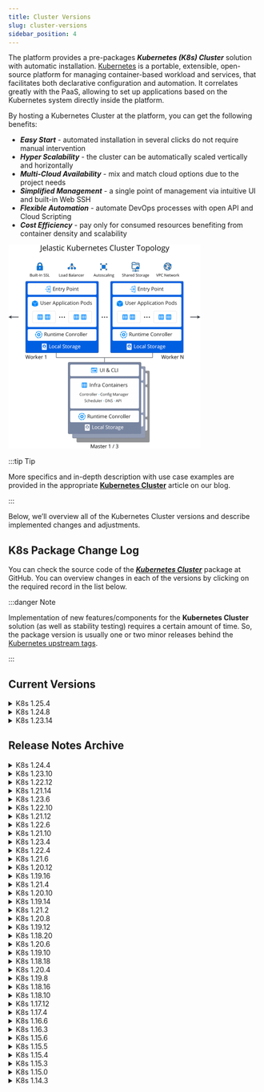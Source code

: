 ```yaml
---
title: Cluster Versions
slug: cluster-versions
sidebar_position: 4
---
```


<!-- ## Kubernetes Cluster: Versions & Change Logs -->

The platform provides a pre-packages **_Kubernetes (K8s) Cluster_** solution with automatic installation. [Kubernetes](https://kubernetes.io/docs/concepts/overview/) is a portable, extensible, open-source platform for managing container-based workload and services, that facilitates both declarative configuration and automation. It correlates greatly with the PaaS, allowing to set up applications based on the Kubernetes system directly inside the platform.

By hosting a Kubernetes Cluster at the platform, you can get the following benefits:

- **_Easy Start_** - automated installation in several clicks do not require manual intervention
- **_Hyper Scalability_** - the cluster can be automatically scaled vertically and horizontally
- **_Multi-Cloud Availability_** - mix and match cloud options due to the project needs
- **_Simplified Management_** - a single point of management via intuitive UI and built-in Web SSH
- **_Flexible Automation_** - automate DevOps processes with open API and Cloud Scripting
- **_Cost Efficiency_** - pay only for consumed resources benefiting from container density and scalability

<div style={{
    display:'flex',
    justifyContent: 'center',
    margin: '0 0 1rem 0'
}}>

![Locale Dropdown](./img/ClusterVersions/01-kubernetes-cluster-topology.png)

</div>

:::tip Tip

More specifics and in-depth description with use case examples are provided in the appropriate **[Kubernetes Cluster](https://cloudmydc.com/)** article on our blog.

:::

Below, we’ll overview all of the Kubernetes Cluster versions and describe implemented changes and adjustments.

## K8s Package Change Log

You can check the source code of the **_[Kubernetes Cluster](https://github.com/jelastic-jps/kubernetes)_** package at GitHub. You can overview changes in each of the versions by clicking on the required record in the list below.

:::danger Note

Implementation of new features/components for the **Kubernetes Cluster** solution (as well as stability testing) requires a certain amount of time. So, the package version is usually one or two minor releases behind the [Kubernetes upstream tags](https://github.com/kubernetes/kubernetes/tags).

:::

## Current Versions

<details>
  <summary>K8s 1.25.4</summary>
  

- added ***1.25.4*** version for the new Kubernetes cluster installations
- renewed the ***Jaeger Tracing Tools*** implementation (updated version, operator provisioning, dependencies) due to API changes
- updated the **Kubernetes cluster components**:
   - ingress-nginx 1.5.1
   - k9s 0.26.7
   - metallb 0.13.7
   - kubernetes-dashboard 2.7.0
   - metrics-server 0.6.2
   - cert-manager 1.10.1
   - cert-manager-nginx 4.4.0
- fixed the Stern component installation after its upstream repository relocation
- temporarily disabled the Rancher management tool installation due to the incompatibility with the current 1.25.x Kubernetes version
- fixed the connection problem after the GitLab Integration add-on installation
- switched to Custom Resource Definition (CRD), improved compatibility and configuration migration for MetalLB; fixed the problem with the domain appliance via the Certificate Manager add-on

</details>

<details>
  <summary>K8s 1.24.8</summary>

- added 1.24.8 version for the new Kubernetes cluster installations
- fixed the Stern component installation after its upstream repository relocation
- fixed the connection problem after the GitLab Integration add-on installation
- switched to Custom Resource Definition (CRD), improved compatibility and configuration migration for MetalLB; fixed the problem with the domain appliance via the Certificate Manager add-on

</details>

<details>
  <summary>K8s 1.23.14</summary>

- added ***1.23.14*** version for the new Kubernetes cluster installations
- fixed the Stearn component installation after its upstream repository relocation
- fixed the problem with domain appliance via the Certificate Manager add-on

</details>

## Release Notes Archive


<details>
  <summary>
K8s 1.24.4
  </summary>

- added ***1.24.4*** version for the new Kubernetes cluster installations
- updated the **Kubernetes cluster components**:
   - ingress-nginx 1.3.0
   - helm 3.9.4
   - k9s 0.26.3
   - metallb 0.13.4
   - kubernetes-dashboard 2.6.1

</details>

<details>
  <summary>
K8s 1.23.10
  </summary>

- added ***1.23.10*** version for the new Kubernetes cluster installations

</details>

<details>
  <summary>
K8s 1.22.12
  </summary>

- added ***1.22.12*** version for the new Kubernetes cluster installations
- updated the OpenLiberty operator to 0.8.2

</details>

<details>
  <summary>
K8s 1.21.14
  </summary>

- added ***1.21.14*** version for the new Kubernetes cluster installations

</details>


<details>
  <summary>
K8s 1.23.6
  </summary>

- added ***1.23.6*** version for the new Kubernetes cluster installations
- **bug fixes:**
  - fixed an unhandled error when configuring the GitLab Integration add-on a second time for the same server
  - implemented an active refresh for the environments list in the GitLab Integration add-on to provide accurate results
  - fixed an error when removing GitLab Integration with the already deleted environment

</details>

<details>
  <summary>
K8s 1.22.10
  </summary>

- added ***1.22.10*** version for the new Kubernetes cluster installations
- updated the automounter package suite version - *autofs 5.1.8*

</details>

<details>
  <summary>
K8s 1.21.12
  </summary>

- added ***1.21.12*** version for the new Kubernetes cluster installations
- updated the automounter package suite version - *autofs 5.1.8*
- fixed an issue with missing credentials for the Rancher management tool in the after-installation pop-up and email

</details>

<details>
  <summary>
K8s 1.22.6
  </summary>

- added ***1.22.6*** version for the new Kubernetes cluster installations
- added SSL endpoint support for the Traefik ingress controller
- added support for the latest versions of the Open Liberty Operator
- updated the **Kubernetes cluster components**:
   - ingress-nginx 1.1.1
   - ingress-haproxy 1.6.9
   - k9s 0.25.18
- **bug fixes**:
   - fixed the k8sm-config failure due to missing ClusterStatus data in the kubeadm ConfigMap
   - disabled the possibility to enable a stateful scaling mode for the Kubernetes nodes
   - fixed an error during the Rancher add-on installation
   - fixed an error during the GitLab integration with the Kubernetes Cluster

</details>

<details>
  <summary>
K8s 1.21.10
  </summary>

- added ***1.21.10*** version for the new Kubernetes cluster installations
- fixed an error during the GitLab integration with the Kubernetes Cluster

</details>

<details>
  <summary>
K8s 1.23.4
  </summary>

- added ***1.23.4*** version for the new Kubernetes cluster installations
- updated the **Kubernetes cluster components**:
   - *metrics-server 0.6.1*
   - *kubernetes-dashboard 2.5.1*
   - *metallb-controller 0.12.1*
   - *helm 3.7.2*
   - *cert-manager 1.7.1*
   - *cert-manager-nginx 4.0.18*
   - *ingress-nginx 1.1.2*
- **bug fixes**:
   - fixed an error during the Rancher add-on installation
   - fixed an error during the GitLab integration with the Kubernetes Cluster

</details>

<details>
  <summary>
K8s 1.22.4
  </summary>

- added ***1.22.4*** version for the new Kubernetes cluster installations
- implemented ***IngressClass*** API support and updated ingress resources to switch from the deprecated cluster API
- updated Jaeger operator to the 1.27 version, which operates with the new IngressClass API
- updated the **Kubernetes cluster components**:
- k9s 1.25.6
- ingress-nginx 1.1.0
- metrics-server 0.5.2
- helm 3.6.3
- cert-manager 1.5.4
- ingress-nginx-cert 4.0.11
- adjusted texts in the Kubernetes installation and success windows
- added the redeploy.conf file to the favorites shortcuts in file manager (similar to other certified templates)
- temporarily switched to the “hello-world” deployment instead of “openliberty-operator”, which is not compatible with the Kubernetes 1.22+ versions yet
- temporarily disabled the Rancher management tool installation as it is not compatible with the Kubernetes 1.22+ versions yet
- **bug fixes**:
   - fixed unhandled error when trying to install the Cluster Configuration > Storage add-on with insufficient account quotas
   - fixed typo in the Kubernetes Cluster application manifest
   - adjusted initial Grafana configurations to automatically assign platform default dashboard
   - fixed the DockerHub Registry Credentials add-on, updated RBAC and the registry-creds controller version
   - fixed the k8sm-config failure due to missing ClusterStatus data in the kubeadm ConfigMap

</details>

<details>
  <summary>
K8s 1.21.6
  </summary>

- added ***1.21.6*** version for the new Kubernetes cluster installations
- updated the **Kubernetes cluster components**:
   - *ingress-haproxy 1.6.7*
   - *ingress-nginx 0.49.3*
   - *metrics-server 0.5.1*
   - *hello-kubernetes 1.10.1*
   - *metallb 0.11.0*
   - *kubernetes-dashboard 2.4.0*
- adjusted texts in the Kubernetes installation and success windows
- **bug fixes**:
   - fixed unhandled error when trying to install the Cluster Configuration > Storage add-on with insufficient account quotas
   - fixed typo in the Kubernetes Cluster application manifest
   - adjusted initial Grafana configurations to automatically assign platform default dashboard
   - fixed the DockerHub Registry Credentials add-on, updated RBAC and the registry-creds controller version

</details>

<details>
  <summary>
K8s 1.20.12
  </summary>

- added ***1.20.12*** version for the new Kubernetes cluster installations
- adjusted texts in the Kubernetes installation and success windows
- **bug fixes**:
   - fixed unhandled error when trying to install the Cluster Configuration > Storage add-on with insufficient account quotas
   - fixed typo in the Kubernetes Cluster application manifest
   - adjusted initial Grafana configurations to automatically assign platform default dashboard
   - fixed the DockerHub Registry Credentials add-on, updated RBAC and the registry-creds controller version

</details>

<details>
  <summary>
K8s 1.19.16
  </summary>

- added ***1.19.16*** version for the new Kubernetes cluster installations
- adjusted texts in the Kubernetes installation and success windows
- **bug fixes**:
   - fixed unhandled error when trying to install the Cluster Configuration > Storage add-on with insufficient account quotas
   - fixed typo in the Kubernetes Cluster application manifest
   - adjusted initial Grafana configurations to automatically assign platform default dashboard
   - fixed the DockerHub Registry Credentials add-on, updated RBAC and the registry-creds controller version

</details>

<details>
  <summary>
K8s 1.21.4
  </summary>

- added ***1.21.4*** version for the new Kubernetes cluster installations
- added the CoreDNS component check to the cluster status

</details>

<details>
  <summary>
K8s 1.20.10
  </summary>

- added ***1.20.10*** version for the new Kubernetes cluster installations
- renamed the k8dash utility to skooner (note that some metrics in the skooner dashboard don’t work with the HAProxy ingress controller)
- explicitly changed the NGINX ingress chart to the 3.x version due to incompatibility of the 4.x versions with the cert-manager ingress controller
- **bug fixes**:
   - fixed an error witzh the Kubernetes cluster installation failure when created with NGINX ingress controller
   - fixed an error when trying to connect Kubernetes cluster to the GitLab server that already has integration with another cluster
   - removed popeye as a separate tool as it is already a part of the k9s utility

</details>

<details>
  <summary>
K8s 1.19.14
  </summary>

- added ***1.19.14*** version for the new Kubernetes cluster installations
- renamed the k8dash utility to skooner (note that some metrics in the skooner dashboard don’t work with the HAProxy ingress controller)
- explicitly changed the NGINX ingress chart to the 3.x version due to incompatibility of the 4.x versions with the cert-manager ingress controller
- **bug fixes**:
   - fixed an error with the Kubernetes cluster installation failure when created with NGINX ingress controller
   - fixed an error when trying to connect Kubernetes cluster to the GitLab server that already has integration with another cluster
   - removed popeye as a separate tool as it is already a part of the k9s utility
   - fixed an ingress check failure that can sometimes occur during the upgrade to an intermediate 1.19.x version

</details>

<details>
  <summary>
K8s 1.21.2
  </summary>

- added 1.21.2 version for the new Kubernetes cluster installations
- updated Traefik ingress controller to the 2.4.x version
   - due to a new architecture, old Traefik 1.x versions will be completely removed during Kubernetes cluster upgrades
   - during Traefik upgrade to 2.x, the upgrade script will automatically update all standard ingress resources, however any custom ones should be checked and adjusted (if needed)
   - **[Custom Resource Definition](https://kubernetes.io/docs/concepts/extend-kubernetes/api-extension/custom-resources/)** (CRD) for an IngressRoute type was added in Traefik 2.x (in addition to the standard [Kubernetes Ingress](https://doc.traefik.io/traefik/providers/kubernetes-ingress/))
- updated the Kubernetes cluster components:
   - *metallb-controller 0.10.2*
   - *kubernetes-dashboard 2.3.1*
   - *ingress-nginx 0.48.1*
   - *metrics-server 0.5.0*
   - *ingress-haproxy 1.6.6*
   - *k9s 0.24.15*
   - *kubectx 0.9.4*
- renamed the k8dash utility to skooner (note that some metrics in the skooner dashboard don’t work with the HAProxy ingress controller)
- actualized cluster metrics in the default Grafana dashboard
- explicitly changed the NGINX ingress chart to the 3.x version due to incompatibility of the 4.x versions with the cert-manager ingress controller
- **bug fixes**:
   - fixed an error with the Kubernetes cluster installation failure when created with NGINX ingress controller
   - fixed an error when trying to connect Kubernetes cluster to the GitLab server that already has integration with another cluster
   - removed popeye as a separate tool as it is already a part of the k9s utility
   
</details>

<details>
  <summary>
K8s 1.20.8
  </summary>

- added ***1.20.8*** version for the new Kubernetes cluster installations
- ceased automatic ***runner-gitlab*** deployment due to discontinued support of the *[GitLab Managed Apps](https://docs.gitlab.com/ee/update/deprecations.html)* feature
- actualized cluster metrics in the default Grafana dashboard

</details>

<details>
  <summary>
K8s 1.19.12
  </summary>

- added 1.19.12 version for the new Kubernetes cluster installations
- ceased automatic runner-gitlab deployment due to discontinued support of the *[GitLab Managed Apps](https://docs.gitlab.com/ee/update/deprecations.html)* feature
- actualized cluster metrics in the default Grafana dashboard

</details>

<details>
  <summary>
K8s 1.18.20
  </summary>

- added ***1.18.20*** version for the new Kubernetes cluster installations
- ceased automatic ***runner-gitlab*** deployment due to discontinued support of the *[GitLab Managed Apps](https://docs.gitlab.com/ee/update/deprecations.html)* feature
- actualized cluster metrics in the default Grafana dashboard

</details>

<details>
  <summary>K8s 1.20.6</summary>

- added ***Upgrade to 1.20.6*** for the existing Kubernetes clusters
- renamed the [legacy “master” term](https://kubernetes.io/docs/reference/glossary/?all=true#term-master) to “control plane” in parameters, actions, logs, etc. (this change is applied on the <u>new installations</u> only)
- restored GitLab integration for Kubernetes Clusters 1.20+ (i.e. after the runtime change)
- updated the **Kubernetes cluster components**:
   - *hello-kubernetes 1.10*
   - *ingress-nginx 0.46.0*
   - *ingress-haproxy 1.6.1*
   - *helm 3.5.4*
   - *cert-manager 1.3.1*
   - *metrics-server 0.4.4*
   - *open-liberty 0.7.1*
   - *k9s 0.24.10*
   - *popeye 0.9.1*
- added checkup for the admission-service readiness before importing ingresses
- improved the **cluster upgrade procedure**:
   - adjusted upgrade flow to skip the unknown (not found) components and the corresponding dependencies
   - updated obsolete annotations on worker nodes when upgrading to 1.20.x from the presiding versions (due to runtime change)
- implemented error handling for the overlapping root ingress issue when trying to install the ***Rancher*** management tool on top of the existing non-default application
- **bug fixes**:
   - fixed an error during the default Open Liberty example application deployment on the installations with the HAProxy ingress controller
   - fixed an error with DockerHub secret being removed when re-adding credentials via the DockerHub Credentials add-on
   - fixed an error when configuring GitLab integration via the appropriate Kubernetes add-on

</details>

<details>
  <summary>K8s 1.19.10</summary>

- implemented error handling for the overlapping root ingress issue when trying to install the ***Rancher*** management tool on top of the existing non-default application
- added checkup for the admission-service readiness before importing ingresses
- improved the **cluster upgrade procedure**:
   - adjusted upgrade flow to skip the unknown (not found) components and the corresponding dependencies
   - updated obsolete annotations on worker nodes when upgrading to 1.20.x from the presiding versions (due to runtime change)
   - the kubeadm bootstrap config should not be preserved during the redeploy, ensuring that only up-to-date images are pulled
- **bug fixes**:
   - fixed an error during the default Open Liberty example application deployment on the installations with the HAProxy ingress controller
   - missing info on the Jaeger and Monitoring Tools credentials after the appropriate add-on re-installation
   - old Jaeger and Monitoring Tools credentials are displayed in the pop-up after the appropriate add-on re-installation
   - fixed an error during the Kubernetes cluster upgrade from 1.18.10 to 1.20.6
   - replaced the deprecated nfs-client-provisioner API with the nfs-subdir-external-provisioner alternative
   - fixed an error with DockerHub secret being removed when re-adding credentials via the DockerHub Credentials add-on
   - fixed an error when configuring GitLab integration via the appropriate Kubernetes add-on

</details>

<details>
  <summary>K8s 1.18.18</summary>

- implemented error handling for the overlapping root ingress issue when trying to install the ***Rancher*** management tool on top of the existing non-default application
- added checkup for the admission-service readiness before importing ingresses
- improved the **cluster upgrade procedure**:
   - adjusted upgrade flow to skip the unknown (not found) components and the corresponding dependencies
   - implemented automatic switching to the default namespace before the cluster upgrade
   - updated obsolete annotations on worker nodes when upgrading to 1.20.x from the presiding versions (due to runtime change)
- bug fixes:
   - HTTP auto-redirect should be disabled for the Kubernetes nodes in the Extra layers
   - fixed an error when configuring GitLab integration via the appropriate Kubernetes add-on

</details>

<details>
  <summary>K8s 1.20.4</summary>

- added ***Upgrade to 1.20.4*** for the existing Kubernetes clusters
- added Kubernetes version selector (three latest versions in the descending order) to the installation window
- switched to the ***containerd*** runtime, adjusted the appropriate configurations and the upgrade procedure
- integrated the ***[Rancher](https://www.rancher.com/)*** management tool for Kubernetes cluster
- updated the **Kubernetes cluster components**:
   - *kubernetes-dashboard 2.2.0*
   - *helm 3.5.3*
   - *k9s 0.24.7*
   - *metrics-server 0.4.2*
   - *weave 2.8.1*
   - *autofs 5.1.6*
- HAProxy ingress-resources and ingress-controller 1.5.1
- NGINX ingress-controller 0.44
- updated Jaeger monitoring tools version, its CRD, ingress, and hotrod app configs
- improved the default firewall rules appliance during the cluster creation to avoid incorrect restrictions
- added ***GlusterFS*** support for the Shared Storage in Kubernetes cluster
- added possibility to integrate Shared Storage into Kubernetes cluster topology after the initial installation - just add it via the dedicated add-on
- implemented an ability to add worker nodes on different layers
- improved the **cluster upgrade procedure**:
   - added checks for the nodes' state verification
   - preserved user-defined credentials from the $HOME/.kube/config
   - implemented automatic switching to the default namespace before the cluster upgrade
   - optimized configs to remove deprecated Kubelet options from ConfigMap
   - the kubeadm bootstrap config should not be preserved during the redeploy, ensuring that only up-to-date images are pulled
   - removed obsolete “dockershim” annotations for master nodes in cluster
- implemented add-on for the DockerHub credentials management (to bypass anonymous DockerHub user limitations)
- removed add-ons incompatible with the current Kubernetes cluster version
- moved Kubernetes cluster production components to AWS to eliminate pool limit
- moved Kubernetes artifacts to AWS for better availability
- improved redeploy procedure for Kubernetes cluster to keep data defined in the redeploy.conf file
- moved the deprecated fail-swap-on flag from the sysconfig/kubelet file to the /var/lib/kubelet/config.yaml config
- improved texts on the cluster upgrade pop-up notifications
- added Apache 2.0 License to the project
- **bug fixes**:
   - restricted Kubernetes cluster migration between regions (as it breaks cluster operability)
   - fixed an error with an invalid/missing admin token for the complex cluster topologies
   - fixed an error with public IPs not being adjusted in metallb-config after worker nodes scaling
   - optimized metallb-config to skip configuration file’s adjustment when scaling workers without public IPs
   - fixed inconsistent RBAC configurations in the registry-creds manifest
   - added username, password, and email fields' values validation in the Docker Hub Credentials add-on
   - disabled unsupported SSL-endpoints checks on the HAProxy controller
   - fixed an error with the application path when creating Kubernetes cluster with the Traefik ingress-controller
   - moved the k8dash dashboard to a separate namespace to avoid incompatibility with HAProxy ingress-controller
   - HTTP auto-redirect should be disabled for the Kubernetes nodes in the Extra layers
   - missing info on the Jaeger and Monitoring Tools credentials after the appropriate add-on re-installation
   - old Jaeger and Monitoring Tools credentials are displayed in the pop-up after the appropriate add-on re-installation
   - capitalized the NGINX ingress controller name in the installation window
   - fixed an error during the Kubernetes cluster upgrade from 1.18.10 to 1.20.4
   - replaced the deprecated nfs-client-provisioner API with the nfs-subdir-external-provisioner alternative

</details>

<details>
  <summary>K8s 1.19.8</summary>

- added ***Upgrade to 1.19.8*** for the existing Kubernetes clusters
- added Kubernetes version selector (three latest versions in the descending order) to the installation window
- integrated the ***[Rancher](https://www.rancher.com/)*** management tool for Kubernetes cluster
- updated the ***Kubernetes cluster components***:
   - *metrics-server 0.4.2*
   - *weave 2.8.1*
   - *autofs 5.1.6*
   - *hello-kubernetes 1.9*
   - *kubernetes-dashboard v2.0.5*
   - *cert-manager 1.2.0*
   - *helm 3.5.2*
   - *metallb 0.9.6*
   - *kubectx (kubens, kubects) 0.9.3*
   - *k9s 0.24.4*
   - *HAProxy ingress-resources and ingress-controller 1.5.1*
   - *NGINX ingress-controller 0.44*
- updated Jaeger monitoring tools version, its CRD, ingress, and hotrod app configs
- improved the default firewall rules appliance during the cluster creation to avoid incorrect restrictions
- added ***GlusterFS*** support for the Shared Storage in Kubernetes cluster
- added possibility to integrate Shared Storage into Kubernetes cluster topology after the initial installation - just add it via the dedicated add-on
- implemented an ability to add worker nodes on different layers
- improved the ***cluster upgrade procedure***:
   - added checks for the nodes' state verification
   - preserved user-defined credentials from the $HOME/.kube/config
   - optimized configs to better clean up transition data
   - optimized configs to remove deprecated Kubelet options from ConfigMap
   - implemented automatic switching to the default namespace before the cluster upgrade
- implemented add-on for the DockerHub credentials management (to bypass anonymous DockerHub user limitations)
- moved Kubernetes cluster production components to AWS to eliminate pool limit
- moved Kubernetes artifacts to AWS for better availability
- improved redeploy procedure for Kubernetes cluster to keep data defined in the redeploy.conf file
- moved the deprecated fail-swap-on flag from the sysconfig/kubelet file to the /var/lib/kubelet/config.yaml config
- improved texts on the cluster upgrade pop-up notifications
- added Apache 2.0 License to the project
- **bug fixes**:
   - restricted Kubernetes cluster migration between regions (as it breaks cluster operability)
   - fixed an error with an invalid/missing admin token for the complex cluster topologies
   - fixed an error with public IPs not being adjusted in metallb-config after worker nodes scaling
   - optimized metallb-config to skip configuration file’s adjustment when scaling workers without public IPs
   - fixed inconsistent RBAC configurations in the registry-creds manifest
   - added username, password, and email fields' values validation in the Docker Hub Credentials add-on
   - disabled unsupported SSL-endpoints checks on the HAProxy controller
   - fixed an error with the application path when creating Kubernetes cluster with the ***Traefik*** ingress-controller
   - moved the k8dash dashboard to a separate namespace to avoid incompatibility with HAProxy ingress-controller
   - HTTP auto-redirect should be disabled for the Kubernetes nodes in the Extra layers
   - capitalized the NGINX ingress controller name in the installation window

</details>


<details>
  <summary>K8s 1.18.16</summary>

- added ***Upgrade to 1.18.16*** for the existing Kubernetes clusters
- added Kubernetes version selector (three latest versions in the descending order) to the installation window
- integrated the ***[Rancher](https://www.rancher.com/)*** management tool for Kubernetes cluster
- updated the **Kubernetes cluster components**:
   - *k9s 0.24.2*
   - *popeye 0.9.0*
   - *cert-manager 1.0.4*
   - *cert-manager nginx (new)*
   - *metrics-server 0.4.2*
   - *weave 2.8.1*
   - *autofs 5.1.6*
- updated chart versions for node-problem-detector, Grafana, and Prometheus
- improved the **cluster upgrade procedure**:
   - added checks for the nodes' state verification
   - preserved user-defined credentials from the $HOME/.kube/config
   - fixed the helm upgrade error
   - fixed the monitoring and Jaeger tools installation on Kubernetes cluster after the upgrade
- implemented add-on for the DockerHub credentials management (to bypass anonymous DockerHub user limitations)
- improved the default firewall rules appliance during the cluster creation to avoid incorrect restrictions
- moved Kubernetes artifacts to AWS for better availability
- added ***GlusterFS*** support for the Shared Storage in Kubernetes cluster
- added possibility to integrate Shared Storage into Kubernetes cluster topology after the initial installation - just add it via the dedicated add-on
- improved redeploy procedure for Kubernetes cluster to keep data defined in the redeploy.conf file
- improved texts on the cluster upgrade pop-up notifications
- added Apache 2.0 License to the project
- **bug fixes**:
   - restricted Kubernetes cluster migration between regions (as it breaks cluster operability)
   - fixed an error with an invalid/missing admin token for the complex cluster topologies
   - fixed an error with public IPs not being adjusted in metallb-config after worker nodes scaling
   - optimized metallb-config to skip configuration file’s adjustment when scaling workers without public IPs
   - fixed inconsistent RBAC configurations in the registry-creds manifest
   - added username, password, and email fields' values validation in the Docker Hub Credentials add-on
   - capitalized the NGINX ingress controller name in the installation window
   - fixed an error during the Kubernetes cluster upgrade from 1.18.10 to 1.20.4
   
</details>


<details>
  <summary>K8s 1.18.10</summary>

- added ***Upgrade to 1.18.10*** for the existing Kubernetes clusters
- updated the **Kubernetes cluster components**:
   - helm 2.16.12
   - dashboard 2.0.3
   - metallb 0.9.4
   - nginx-ingress 0.40.2
   - haproxy-ingress 0.9.1

</details>

<details>
  <summary>K8s 1.17.12</summary>

- added ***Upgrade to 1.17.12*** for the existing Kubernetes clusters
- updated the **Kubernetes cluster components**:
   - *weave 2.7.0*
   - *cni-plugins 0.8.7*
   - *Docker Engine CE 19.03.9*
   - *containerd 1.3.7*
   - *k9s v0.22.1*
   - *popeye 0.8.10*
- provided operator-driven version of OpenLiberty (instead of the previous Helm-based)
- fixed incorrect health check for the K8dash dashboard

</details>

<details>
  <summary>K8s 1.17.4</summary>

- added ***Upgrade to 1.17.4*** for the existing Kubernetes clusters
- restricted the Kubernetes Cluster package installation for trial accounts
- implemented the **GitLab Integration** add-on for Kubernetes to automate the CI/CD pipelines; with the integration specifics:
   - added unregister k8s functionality
   - synchronized with the latest GitLab version
   - added logging of the GitLab integration removal operation
- added ability to **assign public IP** to the Kubernetes cluster
   - improved firewall security
   - blocked public IP assignment to k8sm and mbl
- added the **[MetalLB](https://metallb.universe.tf/) Kubernetes LoadBalancer** controller for IP provision
   - improved the metallb-config utility to skip the IPv6 configuration
- updated the **Kubernetes cluster components**:
   - *weave 2.6.2*
   - *cni-plugins 0.8.5*
   - *certificate-manager 0.15.1*
   - *Docker Engine 19.03.8*
   - *kubernetes-dashboard v2.0.0-rc7*
   - *k9s 0.19.6*
   - *popeye 0.8.3*
   - *helm 2.16.5*
   - *cri-tools 1.17*
- cluster **internal optimizations**:
   - optimized Kubernetes Cluster provisioning with offload and parallel components installation
   - switched cgroup driver from cgroupfs to systemd
   - added a common integration mechanism - integration scripts are deployed on the k8sm layer and are provided for workers during the nodes' (re)configuration or the cluster upgrade
   - switched to the latest platform’s redeployment mechanism
   - moved idempotent logic on the cluster instances (re)configuration into a separate service script
- improved the **cluster upgrade procedure**:
   - fixed CLI console prompt in instances
   - actualized list of add-ons
   - improved check-up of the cluster components state
   - fixed helm version discrepancy on the client- and server-side
- **UI/UX improvements**:
   - improved how the Access Token is displayed in the after-installation window
   - added cluster URL to the installation success pop-up
   - replaced the obsolete Kubernetes Dashboard v1 option with K8Dash during the installation and upgrade
   - added Kubernetes version to the cluster name
- bug fixes:
   - fixed cluster installation failure due to issues with the helm 2.16.4 version
   - improved Storage component detection for the cluster
   - fixed non-unique systemd machine-id values for Kubernetes instances
   - improved cluster components' validation in the platform’s system utility
   - fixed Kubernetes cluster systemd journal logging
   - improved concurrent configuration calls handling in the cluster

</details>

<details>
  <summary>K8s 1.16.6</summary>

- added Upgrade to 1.16.6 for the existing K8s clusters
- updated the Kubernetes components:
   - *popeye 0.7.1*
   - *k9s 0.17.5*
   - *kubectx 0.8.0*
   - *hello-kubernetes 1.7*
   - *dashboard 2.0.0-rc3*
- updated the NGINX ingress controller to the latest 0.30 version and changed service type from Deployment to *[DaemonSet](https://kubernetes.io/docs/concepts/workloads/controllers/daemonset/)*
- updated the installation process to ensure that all masters have a role and a NoSchedule taint before worker nodes POD scheduling
- optimized the resource consumption to reduce the impact on the cluster performance in case of slow network and limited I/O capacity
- added the crictl component Bash autocompletion support
- added Docker CT checks to the cluster health-check for better problem detection
- set helm version to 2.16.3 explicitly due to deployment [validation issues](https://github.com/helm/helm/issues/7797) in later releases
- updated logos and titles of the default add-ons available after the Kubernetes Cluster installation

</details>

<details>
  <summary>K8s 1.16.3</summary>

- added Upgrade to 1.16.3 for the existing K8s clusters
- improved the upgrade process via skipping redeployment to intermediate cluster versions and - verifying K8s components’ versions
- added a minimal requirement of 8 cloudlets for the Kubernetes image
- added warning for installations on trial accounts about monitoring components not being available
- updated the Kubernetes components:
   - *cri-tools 1.16*
   - *metrics-server 0.3.6*
   - *popeye 0.6.0*
   - *k9s 0.13.3*
   - *kubectx 0.7.1*
   - *dashboard 2.0.0-rc2*
- fixed incorrect notification after the cluster upgrade

</details>

<details>
  <summary>K8s 1.15.6</summary>

- added Upgrade to 1.15.6 for the existing K8s clusters
- divided a single add-on for the K8s cluster into two separate ones (for the upgrade and configuration operations, respectively)
- restricted the monitoring and Jaeger tools installation if the dedicated NFS storage option is disabled
- optimized the *[Kubernetes](https://hub.docker.com/r/jelastic/kubernetes/tags)* Docker image; the new version is lighter by over 100 MB due to Docker layer optimization and unnecessary files clean up
- updated the Docker Engine CE package used in the K8s image to the latest 19.03.4 version
- updated cni-plugins to the latest 0.8.3 version
- updated Jaeger to the latest 1.15.1 version
- updated the default application (Open Liberty) to install the latest available version automatically
- fixed the incorrect nodes number in the Grafana dashboard after the K8s cluster scaling
- fixed an issue with the Kubernetes Cluster dashboard not being set as default after monitoring tools installation
- fixed an issue with the Jaeger pods still being in the configuring state after notification about successful cluster installation
- fixed an issue with the K8s cluster with the production topology not being able to awake after the environment hibernation

</details>

<details>
  <summary>K8s 1.15.5</summary>

- added Upgrade to 1.15.5 for the existing 1.15.4 K8s clusters
- added Jaeger tracing system for monitoring and troubleshooting (can be enabled for new clusters during installation or via the Monitoring add-on for existing ones)
- added support of the two new ingress controllers - NGINX and HAProxy - in addition to the Traefik one (the required option can be selected during installation)
- added the node-problem-detector daemon to find and report problems with K8s pods
- updated the credential storing scheme to exclude NFS, which simplifies the interaction of instances and decrease deployment time
- updated K8s monitoring through the code refactoring (improved monitoring plugin detection, conditioning, encryption algorithm, etc.)
- updated access verification for the kube-proxy read/write operations to the sysfs files
- fixed nameserver limits and DNS configurations that cause multiple warnings in the Events log
- fixed an issue with incorrect addresses being resolved for the environment hostnames from within the pods
- fixed environment variable setting issues in Kubernetes nodes caused by the gettext package absence

</details>

<details>
  <summary>K8s 1.15.4</summary>

- added Upgrade to 1.15.4 for the existing 1.15.3 K8s clusters
- added monitoring support via the Prometheus & Grafana integration (can be enabled for new clusters during installation or via the Monitoring add-on for existing ones)
- added option to use the K8s Dashboard v2 (Beta)
- added kube-postconf service for the configuration adjustment based on the platform and K8s cluster specifics
- added email notifications for the Remote API and Monitoring enabling on the existing K8s cluster
- added parallelization for the workers horizontal scaling
- updated Metrics server to 0.3.3 version
- updated cni-plugins to 0.8.2
- updated additional components: k9s 0.8.4; popeye 0.4.3; kubectx 0.7.0
- updated autocompletion to support the stern commands
- updated helm and weave installation logic to make these tools operable on all master nodes
- fixed an issue with success popup providing the Remote API link for the installations without the appropriate option
- fixed an issue with the incorrect display of the feature state in the Remote API add-on for the existing cluster
- fixed the hello-world service incorrect state after the environment deployment (LoadBalancer always in the pending state)
- fixed the misleading text in the confirmation frame of the Monitoring add-on for the existing cluster
- fixed an issue that causes errors in the kube-controller-manager pod logs after the cluster installation
- fixed errors in the action log after K8s nodes restart
- fixed an issue with no success notification and email for Monitoring enabling right after configuring Remote API on the existing cluster
- fixed an issue with the unsupported Traefik flags

</details>



<details>
  <summary>K8s 1.15.3</summary>

- added Upgrade to 1.15.3 button for the existing 1.15.0 K8s clusters
- prohibited manual nodes redeploy to ensure cluster stability (the Upgrade add-on should be used)
- fixed an error with the configuration file manager not working in the dashboard

</details>

<details>
  <summary>K8s 1.15.0</summary>

- added “insecure mode”, which allows installation on trial accounts
- added additional k8s tools: k9s, kubectx, kubens, popeye, and stern
- added autocompletion for kubectl in shell
- fixed warnings in the k8s component log during the package installation
- fixed error with Weave NPC missing endpoint route
- fixed incorrect k8s machine-id during worker’s horizontal scaling

</details>

<details>
  <summary>K8s 1.14.3</summary>

Initial public release with all the core functionality and features:

- CNI plugin (powered by Weave) for overlay network support
- Traefik ingress control for transferring HTTP/HTTPS requests to services
- HELM package manager to auto-install pre-packed solutions from repositories
- CoreDNS for internal names resolution
- Metrics Server for gathering stats
- persistent volumes with the dynamic provisioner
- Built-In SSL for protecting ingress network
- Kubernetes Dashboard

</details>

